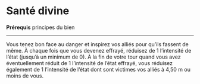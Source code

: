 # Santé divine

<p><strong>Prérequis</strong> principes du bien</p>
<hr>
<p>Vous tenez bon face au danger et inspirez vos alliés pour qu’ils fassent de même. À chaque fois que vous devenez effrayé, réduisez de 1 l’intensité de l’état (jusqu’à un minimum de 0). À la fin de votre tour quand vous avez éventuellement réduit de 1 l’intensité de l’état effrayé, vous réduisez également de 1 l’intensité de l’état dont sont victimes vos alliés à 4,50 m ou moins de vous.</p>